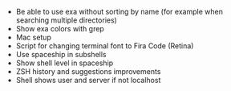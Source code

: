 - Be able to use exa without sorting by name (for example when searching multiple directories)
- Show exa colors with grep
- Mac setup
- Script for changing terminal font to Fira Code (Retina)
- Use spaceship in subshells
- Show shell level in spaceship
- ZSH history and suggestions improvements
- Shell shows user and server if not localhost

